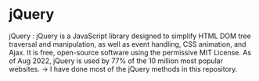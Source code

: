 # jQuery
jQuery : jQuery is a JavaScript library designed to simplify HTML DOM tree traversal and manipulation, as well as event handling, CSS animation, and Ajax. It is free, open-source software using the permissive MIT License. As of Aug 2022, jQuery is used by 77% of the 10 million most popular websites.    -> I have done most of the jQuery methods in this repository.
